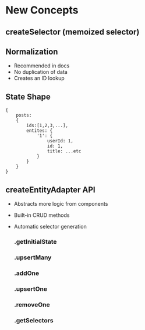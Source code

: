 # New Concepts

## createSelector (memoized selector)

## Normalization

- Recommended in docs
- No duplication of data
- Creates an ID lookup

## State Shape

    {
        posts:
        {
            ids:[1,2,3,...],
            entites: {
                '1': {
                    userId: 1,
                    id: 1,
                    title: ...etc
                }
            }
        }
    }

## createEntityAdapter API

- Abstracts more logic from components
- Built-in CRUD methods
- Automatic selector generation

  ### .getInitialState

  ### .upsertMany

  ### .addOne

  ### .upsertOne

  ### .removeOne

  ### .getSelectors

##
